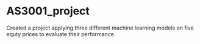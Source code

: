 # AS3001_project

Created a project applying three different machine learning models on five equty prices to evaluate their performance.

